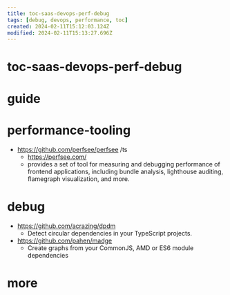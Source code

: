 ```yaml
---
title: toc-saas-devops-perf-debug
tags: [debug, devops, performance, toc]
created: 2024-02-11T15:12:03.124Z
modified: 2024-02-11T15:13:27.696Z
---
```


# toc-saas-devops-perf-debug

# guide

# performance-tooling
- https://github.com/perfsee/perfsee /ts
  - https://perfsee.com/
  - provides a set of tool for measuring and debugging performance of frontend applications, including bundle analysis, lighthouse auditing, flamegraph visualization, and more.
# debug
- https://github.com/acrazing/dpdm
  - Detect circular dependencies in your TypeScript projects.
- https://github.com/pahen/madge
  - Create graphs from your CommonJS, AMD or ES6 module dependencies
# more
